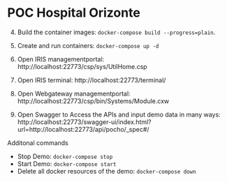 # POC Hospital Orizonte


4. Build the container images: `docker-compose build --progress=plain`.
5. Create and run containers: `docker-compose up -d`
6. Open IRIS managementportal: http://localhost:22773/csp/sys/UtilHome.csp  
6. Open IRIS terminal: http://localhost:22773/terminal/    
6. Open Webgateway managementportal: http://localhost:22773/csp/bin/Systems/Module.cxw

7. Open Swagger to Access the APIs and input demo data in many ways: http://localhost:22773/swagger-ui/index.html?url=http://localhost:22773/api/pocho/_spec#/

Additonal commands

- Stop Demo: `docker-compose stop`
- Start Demo: `docker-compose start`
- Delete all docker resources of the demo: `docker-compose down`

